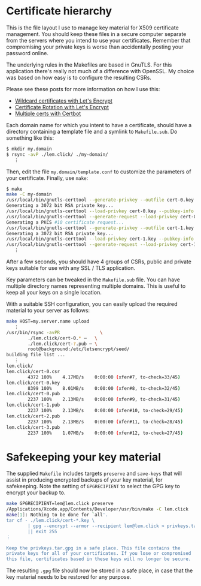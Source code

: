 # Certificate hierarchy

This is the file layout I use to manage key material for X509 certificate management. You should keep these files in a secure computer separate from the servers where you intend to use your certificates. Remember that compromising your private keys is worse than accidentally posting your password online.

The underlying rules in the Makefiles are based in GnuTLS. For this application there's really not much of a difference with OpenSSL. My choice was based on how easy is to configure the resulting CSRs.

Please see these posts for more information on how I use this:

* [Wildcard certificates with Let's Encrypt](https://lem.click/post/wildcard-certificates-with-letsencrypt/)
* [Certificate Rotation with Let's Encrypt](https://lem.click/post/certificate-rotation-with-letsencrypt/)
* [Multiple certs with Certbot](https://lem.click/post/multiple-certs-with-certbot/)

Each domain name for which you intent to have a certificate, should have a directory containing a template file and a symlink to `Makefile.sub`. Do something like this:

```bash
$ mkdir my.domain
$ rsync -avP ./lem.click/ ./my-domain/
   ⋮
```

Then, edit the file `my.domain/template.conf` to customize the parameters of your certificate. Finally, use `make`:

```bash
$ make
make -C my-domain
/usr/local/bin/gnutls-certtool --generate-privkey --outfile cert-0.key
Generating a 3072 bit RSA private key...
/usr/local/bin/gnutls-certtool --load-privkey cert-0.key --pubkey-info --outfile cert-0.pub
/usr/local/bin/gnutls-certtool --generate-request --load-privkey cert-0.key --template template.conf --outfile cert-0.csr
Generating a PKCS #10 certificate request...
/usr/local/bin/gnutls-certtool --generate-privkey --outfile cert-1.key
Generating a 3072 bit RSA private key...
/usr/local/bin/gnutls-certtool --load-privkey cert-1.key --pubkey-info --outfile cert-1.pub
/usr/local/bin/gnutls-certtool --generate-request --load-privkey cert-1.key --template template.conf --outfile cert-1.csr
   ⋮
```

After a few seconds, you should have 4 groups of CSRs, public and private keys suitable for use with any SSL / TLS application.

Key parameters can be tweaked in the `Makefile.sub` file. You can have multiple directory names representing multiple domains. This is useful to keep all your keys on a single location.

With a suitable SSH configuration, you can easily upload the required material to your server as follows:

```bash
make HOST=my.server.name upload
   ⋮
/usr/bin/rsync -avPR               \
		./lem.click/cert-0.* ⋯   \
		./lem.click/cert-?.pub ⋯ \
		root@background:/etc/letsencrypt/seed/
building file list ...
   ⋮
lem.click/
lem.click/cert-0.csr
        4372 100%    4.17MB/s    0:00:00 (xfer#7, to-check=33/45)
lem.click/cert-0.key
        8399 100%    8.01MB/s    0:00:00 (xfer#8, to-check=32/45)
lem.click/cert-0.pub
        2237 100%    2.13MB/s    0:00:00 (xfer#9, to-check=31/45)
lem.click/cert-1.pub
        2237 100%    2.13MB/s    0:00:00 (xfer#10, to-check=29/45)
lem.click/cert-2.pub
        2237 100%    2.13MB/s    0:00:00 (xfer#11, to-check=28/45)
lem.click/cert-3.pub
        2237 100%    1.07MB/s    0:00:00 (xfer#12, to-check=27/45)
```

# Safekeeping your key material

The supplied `Makefile` includes targets `preserve` and `save-keys` that will assist in producing encrypted backups of your key material, for safekeeping. Note the setting of `GPGRECIPIENT` to select the GPG key to encrypt your backup to.

```bash
make GPGRECIPIENT=lem@lem.click preserve
/Applications/Xcode.app/Contents/Developer/usr/bin/make -C lem.click
make[1]: Nothing to be done for `all'.
tar cf - ./lem.click/cert-*.key \
		| gpg --encrypt --armor --recipient lem@lem.click > privkeys.tar.gpg \
		|| exit 255
⋮

Keep the privkeys.tar.gpg in a safe place. This file contains the
private keys for all of your certificates. If you lose or compromised
this file, certificates based in these keys will no longer be secure.
```

The resulting `.gpg` file should now be stored in a safe place, in case that the key material needs to be restored for any purpose.
